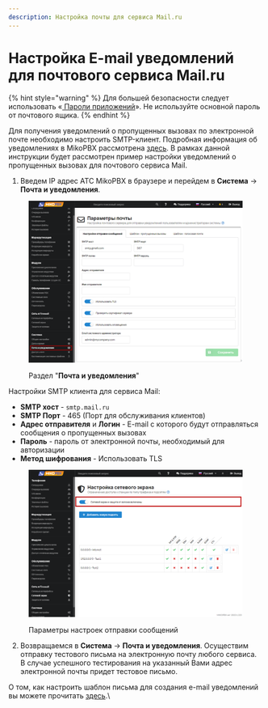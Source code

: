 ```yaml
---
description: Настройка почты для сервиса Mail.ru
---
```


# Настройка E-mail уведомлений для почтового сервиса Mail.ru

{% hint style="warning" %}
Для большей безопасности следует использовать «[ Пароли приложений](https://help.mail.ru/mail/mailer/popsmtp)». Не используйте основной пароль от почтового ящика.
{% endhint %}

Для получения уведомлений о пропущенных вызовах по электронной почте необходимо настроить SMTP-клиент. Подробная информация об уведомлениях в MikoPBX рассмотрена [здесь](./). В рамках данной инструкции будет рассмотрен пример настройки уведомлений о пропущенных вызовах для почтового сервиса Mail.

1. &#x20;Введем IP адрес АТС MikoPBX в браузере и перейдем в **Система** → **Почта и уведомления**.

<figure><img src="../../../.gitbook/assets/1 (45).png" alt=""><figcaption><p>Раздел "<strong>Почта и уведомления</strong>"</p></figcaption></figure>

Настройки SMTP клиента для сервиса Mail:

* **SMTP хост** - `smtp.mail.ru`
* **SMTP Порт** - 465 (Порт для обслуживания клиентов)
* **Адрес отправителя** и **Логин** - E-mail с которого будут отправляться сообщения о пропущенных вызовах
* **Пароль** - пароль от электронной почты, необходимый для авторизации
* **Метод шифрования** - Использовать TLS

<figure><img src="../../../.gitbook/assets/1 (33).png" alt=""><figcaption><p>Параметры настроек отправки сообщений </p></figcaption></figure>

2. Возвращаемся в **Система** → **Почта и уведомления**. Осуществим отправку тестового письма на электронную почту любого сервиса. В случае успешного тестирования на указанный Вами адрес электронной почты придет тестовое письмо.

О том, как настроить шаблон письма для создания e-mail уведомлений вы можете прочитать [здесь](./).\
